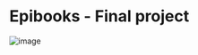 # Epibooks - Final project

![image](https://github.com/CodeKaito/Epibooks/assets/57111980/e3f4a90a-9051-40dc-b894-0b951ec503e9)
